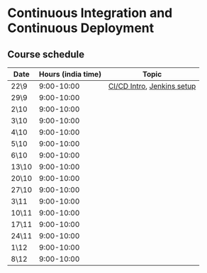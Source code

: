 # Continuous Integration and Continuous Deployment

## Course schedule

| Date | Hours (india time) | Topic                                                                                                                  |
| ---- |--------------------|------------------------------------------------------------------------------------------------------------------------| 
| 22\9 | 	9:00-10:00       | [CI/CD Intro](https://alonitac.github.io/UPES-CSDV-3001/slides/cicd.html), [Jenkins setup](tutorials/jenkins_setup.md) | 
| 29\9 | 	9:00-10:00       |                                                                                                                        | 
| 2\10 | 	9:00-10:00       | 	                                                                                                                      | 
| 3\10 | 	9:00-10:00       |                                                                                                                        | 
| 4\10 | 	9:00-10:00       |                                                                                                                        | 
| 5\10 | 	9:00-10:00       |                                                                                                                        | 
| 6\10 | 	9:00-10:00       |                                                                                                                        | 
| 13\10 | 	9:00-10:00       |                                                                                                                        | 
| 20\10 | 	9:00-10:00       |                                                                                                                        | 
| 27\10 | 	9:00-10:00       |                                                                                                                        | 
| 3\11 | 	9:00-10:00       |                                                                                                                        | 
| 10\11 | 	9:00-10:00       |                                                                                                                        | 
| 17\11 | 	9:00-10:00       |                                                                                                                        | 
| 24\11 | 	9:00-10:00       |                                                                                                                        | 
| 1\12 | 	9:00-10:00       |                                                                                                                        | 
| 8\12 | 	9:00-10:00       |                                                                                                                        | 